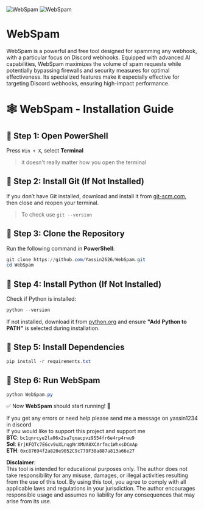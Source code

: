 ![WebSpam](https://github.com/user-attachments/assets/5dc7311d-16fd-4e81-8618-f80eb7286218)
![WebSpam](https://github.com/user-attachments/assets/83aaba7d-7cb3-405d-b887-1b5caa52ddfb)

# WebSpam

WebSpam is a powerful and free tool designed for spamming any webhook, with a particular focus on Discord webhooks. Equipped with advanced AI capabilities, WebSpam maximizes the volume of spam requests while potentially bypassing firewalls and security measures for optimal effectiveness. Its specialized features make it especially effective for targeting Discord webhooks, ensuring high-impact performance.

# 🕸️ WebSpam - Installation Guide

## 📌 Step 1: Open PowerShell  
Press `Win + X`, select **Terminal**  
> it doesn't really matter how you open the terminal

## 📌 Step 2: Install Git (If Not Installed)  
If you don’t have Git installed, download and install it from [git-scm.com](https://git-scm.com/downloads), then close and reopen your terminal.  
> To check use ```git --version```

## 📌 Step 3: Clone the Repository  
Run the following command in **PowerShell**:  
```powershell  
git clone https://github.com/Yassin2626/WebSpam.git  
cd WebSpam  
```

## 📌 Step 4: Install Python (If Not Installed)  
Check if Python is installed:  
```powershell  
python --version  
```  
If not installed, download it from [python.org](https://www.python.org/downloads/) and ensure **"Add Python to PATH"** is selected during installation.  

## 📌 Step 5: Install Dependencies  
```powershell  
pip install -r requirements.txt  
```

## 📌 Step 6: Run WebSpam  
```powershell  
python WebSpam.py  
```

✅ Now **WebSpam** should start running! 🚀

If you get any errors or need help please send me a message on yassin1234 in discord  
If you would like to support this project and support me  
**BTC**: ```bc1qnrcye2la06x2sa7qxacpvz9554fr6e4rp4rwu9```  
**Sol**: ```ErjKFQTc7EGcv9uXLnqgNrXMUA8XCArfmc1WhxsDCmAp```  
**ETH**: ```0xc87694f2a820e9052C9c779F38a887a813a66e27```  

**Disclaimer**:  
This tool is intended for educational purposes only. The author does not take responsibility for any misuse, damages, or illegal activities resulting from the use of this tool. By using this tool, you agree to comply with all applicable laws and regulations in your jurisdiction. The author encourages responsible usage and assumes no liability for any consequences that may arise from its use.
